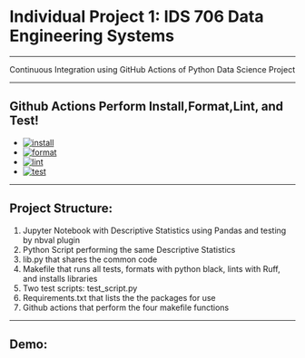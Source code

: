 # Individual Project 1: IDS 706 Data Engineering Systems
---
Continuous Integration using GitHub Actions of Python Data Science Project

---
## Github Actions Perform Install,Format,Lint, and Test!
* [![install](https://github.com/LGrella/LGrella-IndividualProject1/actions/workflows/install.yml/badge.svg)](https://github.com/LGrella/LGrella-IndividualProject1/actions/workflows/install.yml)
* [![format](https://github.com/LGrella/LGrella-IndividualProject1/actions/workflows/format.yml/badge.svg)](https://github.com/LGrella/LGrella-IndividualProject1/actions/workflows/format.yml)
* [![lint](https://github.com/LGrella/LGrella-IndividualProject1/actions/workflows/lint.yml/badge.svg)](https://github.com/LGrella/LGrella-IndividualProject1/actions/workflows/lint.yml)
* [![test](https://github.com/LGrella/LGrella-IndividualProject1/actions/workflows/test.yml/badge.svg)](https://github.com/LGrella/LGrella-IndividualProject1/actions/workflows/test.yml)
---

## Project Structure:

1. Jupyter Notebook with Descriptive Statistics using Pandas and testing by nbval plugin
2. Python Script performing the same Descriptive Statistics
3. lib.py that shares the common code
4. Makefile that runs all tests, formats with python black, lints with Ruff, and installs libraries
5. Two test scripts: test_script.py
6. Requirements.txt that lists the the packages for use
7. Github actions that perform the four makefile functions

---

## Demo:

